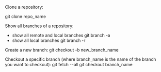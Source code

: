 Clone a repository:

git clone repo_name

Show all branches of a repository:

- show all remote and local branches
  git branch -a
- show all local branches
  git branch -r
  
Create a new branch:
  git checkout -b new_branch_name
  
Checkout a specific branch (where branch_name is the name of the branch you want to checkout):
  git fetch --all
  git checkout branch_name
  
  
  
